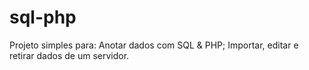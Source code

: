 # sql-php
Projeto simples para:
Anotar dados com SQL &amp; PHP;
Importar, editar e retirar dados de um servidor.
